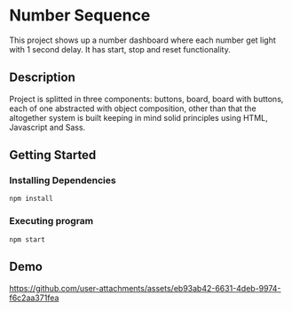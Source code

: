 # Number Sequence
This project shows up a number dashboard where each number get light with 1 second delay. It has start, stop and reset functionality.

## Description
Project is splitted in three components: buttons, board, board with buttons, each of one abstracted with object composition, other than that the altogether system is built keeping in mind solid principles using HTML, Javascript and Sass.

## Getting Started
### Installing Dependencies
```npm install```

### Executing program
```npm start```

## Demo

https://github.com/user-attachments/assets/eb93ab42-6631-4deb-9974-f6c2aa371fea



